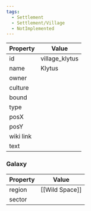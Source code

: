 ```yaml
---
tags:
  - Settlement
  - Settlement/Village
  - NotImplemented
---
```


| Property  | Value          |
| --------- | -------------- |
| id        | village_klytus |
| name      | Klytus         |
| owner     |                |
| culture   |                |
| bound     |                |
| type      |                |
| posX      |                |
| posY      |                |
| wiki link |                |
| text      |                |

### Galaxy
| Property | Value          |
| -------- | -------------- |
| region   | [[Wild Space]] |
| sector   |                |
